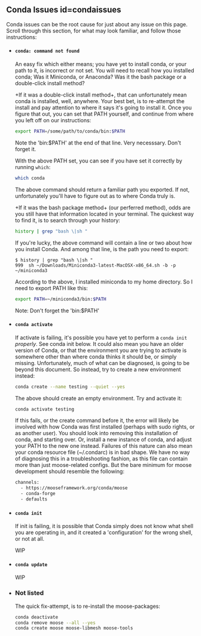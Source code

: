 ## Conda Issues id=condaissues

Conda issues can be the root cause for just about any issue on this page. Scroll through this section, for what may look familiar, and follow those instructions:

- #### `conda: command not found`

  An easy fix which either means; you have yet to install conda, or your path to it, is incorrect or not set. You will need to recall how you installed conda; Was it Miniconda, or Anaconda? Was it the bash package or a double-click install method?
  
  +If it was a double-click install method+, that can unfortunately mean conda is installed, well, anywhere. Your best bet, is to re-attempt the install and pay attention to where it says it's going to install it. Once you figure that out, you can set that PATH yourself, and continue from where you left off on our instructions:
  
  ```bash
  export PATH=/some/path/to/conda/bin:$PATH
  ```
  
  Note the 'bin:$PATH' at the end of that line. Very necesssary. Don't forget it.
  
  With the above PATH set, you can see if you have set it correctly by running `which`:
  
  ```bash
  which conda
  ```
  
  The above command should return a familiar path you exported. If not, unfortunately you'll have to figure out as to where Conda truly is.
  
  +If it was the bash package method+ (our perferred method), odds are you still have that information located in your terminal. The quickest way to find it, is to search through your history:
  
  ```bash
  history | grep "bash \|sh "
  ```
  
  If you're lucky, the above command will contain a line or two about how you install Conda. And among that line, is the path you need to export:
  
  ```pre
  $ history | grep "bash \|sh "
  999  sh ~/Downloads/Miniconda3-latest-MacOSX-x86_64.sh -b -p ~/miniconda3
  ```
  
  According to the above, I installed miniconda to my home directory. So I need to export PATH like this:
  
  ```bash
  export PATH=~/miniconda3/bin:$PATH
  ```
  
  Note: Don't forget the 'bin:$PATH'

- #### `conda activate`

  If activate is failing, it's possible you have yet to perform a `conda init` *properly*. See conda init below. It could also mean you have an older version of Conda, or that the environment you are trying to activate is somewhere other than where conda thinks it should be, or simply missing. Unfortunately, much of what can be diagnosed, is going to be beyond this document. So instead, try to create a new environment instead:
  
  ```bash
  conda create --name testing --quiet --yes
  ```
  
  The above should create an empty environment. Try and activate it:
  
  ```bash
  conda activate testing
  ```
  
  If this fails, or the create command before it, the error will likely be involved with how Conda was first installed (perhaps with sudo rights, or as another user). You should look into removing this installation of conda, and starting over. Or, install a new instance of conda, and adjust your PATH to the new one instead. Failures of this nature can also mean your conda resource file (~/.condarc) is in bad shape. We have no way of diagnosing this in a troubleshooting fashion, as this file can contain more than just moose-related configs. But the bare minimum for moose development should resemble the following:
  
  ```bash
  channels:
    - https://mooseframework.org/conda/moose
    - conda-forge
    - defaults
  ```

- #### `conda init`

  If init is failing, it is possible that Conda simply does not know what shell you are operating in, and it created a 'configuration' for the wrong shell, or not at all.
  
  WIP

- #### `conda update`

  WIP

- ### Not listed

  The quick fix-attempt, is to re-install the moose-packages:

  ```bash
  conda deactivate
  conda remove moose --all --yes
  conda create moose moose-libmesh moose-tools
  ```
